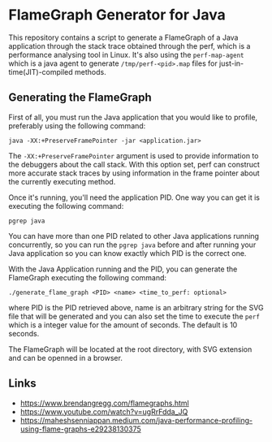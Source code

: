 # FlameGraph Generator for Java

This repository contains a script to generate a FlameGraph of a Java application through the stack trace obtained through the perf, which is a performance analysing tool in Linux. It's also using the `perf-map-agent` which is a java agent to generate `/tmp/perf-<pid>.map` files for just-in-time(JIT)-compiled methods.

## Generating the FlameGraph

First of all, you must run the Java application that you would like to profile, preferably using the 
following command:

```
java -XX:+PreserveFramePointer -jar <application.jar> 
```

The `-XX:+PreserveFramePointer` argument is used to provide information to the debuggers about the call stack. 
With this option set, perf can construct more accurate stack traces by using information in the frame pointer 
about the currently executing method. 

Once it's running, you'll need the application PID. One way you can get it is executing the following command:

```
pgrep java
```

You can have more than one PID related to other Java applications running 
concurrently, so you can run the `pgrep java` before and after running your
Java application so you can know exactly which PID is the correct one.

With the Java Application running and the PID, you can generate the FlameGraph 
executing the following command:

```
./generate_flame_graph <PID> <name> <time_to_perf: optional> 
```

where PID is the PID retrieved above, name is an arbitrary string for the 
SVG file that will be generated and you can also set the time to execute the `perf`
which is a integer value for the amount of seconds. The default is 10 seconds. 

The FlameGraph will be located at the root directory, with SVG extension and can be openned 
in a browser.


## Links

- https://www.brendangregg.com/flamegraphs.html
- https://www.youtube.com/watch?v=ugRrFdda_JQ
- https://maheshsenniappan.medium.com/java-performance-profiling-using-flame-graphs-e29238130375
 
